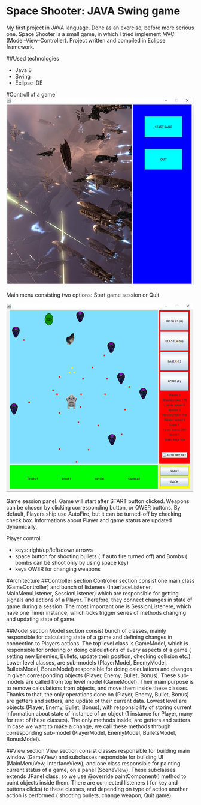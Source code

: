 # Space Shooter: JAVA Swing game

My first project in JAVA language. Done as an exercise, before more serious one.
Space Shooter is a small game, in which I tried implement MVC (Model-View-Controller). Project written and compiled in Eclipse framework.

##Used technologies
- Java 8
- Swing
- Eclipse IDE

#Controll of a game
![mainMenu.png](assets/mainMenu.png)

Main menu consisting two options: Start game session or Quit

![gameSession.png](assets/gameSession.png)

Game session panel. Game will start after START button clicked. Weapons can be chosen by clicking corresponding button, or QWER buttons. By default, Players ship use AutoFire, but it can be turned-off by checking check box. Informations about Player and game status are updated dynamically.

Player control:
- keys: right/up/left/down arrows
- space button for shooting bullets ( if auto fire turned off) and Bombs ( bombs can be shoot only by using space key)
- keys QWER for changing weapons

#Architecture
##Controller section
Controller section consist one main class (GameController) and bunch of listeners (InterfaceListener, MainMenuListener, SessionListener) which are responsible for getting signals and actions of a Player. Therefore, they connect changes in state of game during a session.
The most important one is SessionListenere, which have one Timer instance, which ticks trigger series of methods changing and updating state of game.

##Model section
Model section consist bunch of classes, mainly responsible for calculating state of a game and defining changes in connection to Players actions.
The top level class is GameModel, which is responsible for ordering or doing calculations of every aspects of a game ( setting new Enemies, Bullets, update their position, checking collision etc.). 
Lower level classes, are sub-models (PlayerModel, EnemyModel, BulletsModel, BonusModel) responsible for doing calculations and changes in given corresponding objects (Player, Enemy, Bullet, Bonus). These sub-models are called from top level model (GameModel). Their main purpose is to remove calculations from objects, and move them inside these classes. Thanks to that, the only operations done on (Player, Enemy, Bullet, Bonus) are getters and setters, and update of their current data.
Lowest level are objects (Player, Enemy, Bullet, Bonus), with responsibility of storing current information about state of instance of an object (1 instance for Player, many for rest of these classes). The only methods inside, are getters and setters. In case we want to make a change, we call these methods through corresponding sub-model (PlayerModel, EnemyModel, BulletsModel, BonusModel).

##View section
View section consist classes responsible for building main window (GameView) and subclasses responsible for building UI (MainMenuVew, InterfaceView), and one class responsible for painting current status of a game, on a panel (SceneView).
These subclasses extends JPanel class, so we use @override paintComponent() method to paint objects inside them.
There are connected listeners ( for key and buttons clicks) to these classes, and depending on type of action another action is performed ( shooting bullets, change weapon, Quit game).
